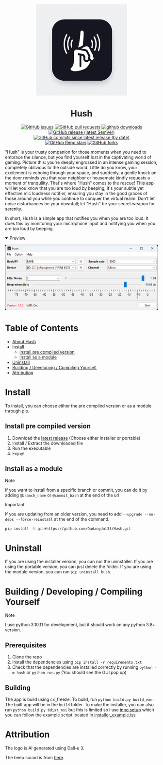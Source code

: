<p align="center">
    <img src="https://raw.githubusercontent.com/Dadangdut33/Hush/master/hush/assets/logo.jpeg" width="300px" alt="Hush Logo / icon">
</p>

<h1 align="center">Hush</h1>

<p align="center">
    <a href="https://github.com/Dadangdut33/Hush/issues"><img alt="GitHub issues" src="https://img.shields.io/github/issues/Dadangdut33/Hush"></a>
    <a href="https://github.com/Dadangdut33/Hush/pulls"><img alt="GitHub pull requests" src="https://img.shields.io/github/issues-pr/Dadangdut33/Hush"></a>
    <a href="https://github.com/Dadangdut33/Hush/releases/latest"><img alt="github downloads"  src="https://img.shields.io/github/downloads/Dadangdut33/Hush/total?label=downloads (github)"></a> 
    <a href="https://github.com/Dadangdut33/Hush/releases/latest"><img alt="GitHub release (latest SemVer)" src="https://img.shields.io/github/v/release/Dadangdut33/Hush"></a>
    <a href="https://github.com/Dadangdut33/Hush/commits/main"><img alt="GitHub commits since latest release (by date)" src="https://img.shields.io/github/commits-since/Dadangdut33/Hush/latest"></a><Br>
    <a href="https://github.com/Dadangdut33/Hush/stargazers"><img alt="GitHub Repo stars" src="https://img.shields.io/github/stars/Dadangdut33/Hush?style=social"></a>
    <a href="https://github.com/Dadangdut33/Hush/network/members"><img alt="GitHub forks" src="https://img.shields.io/github/forks/Dadangdut33/Hush?style=social"></a>
</p>

"Hush" is your trusty companion for those moments when you need to embrace the silence, but you find yourself lost in the captivating world of gaming. Picture this: you're deeply engrossed in an intense gaming session, completely oblivious to the outside world. Little do you know, your excitement is echoing through your space, and suddenly, a gentle knock on the door reminds you that your neighbor or housemate kindly requests a moment of tranquility. That's where "Hush" comes to the rescue! This app will let you know that you are too loud by beeping, it's your subtle yet effective mic loudness notifier, ensuring you stay in the good graces of those around you while you continue to conquer the virtual realm. Don't let noise disturbances be your downfall; let "Hush" be your secret weapon for serenity.

In short, Hush is a simple app that notifies you when you are too loud. It does this by monitoring your microphone input and notifying you when you are too loud by beeping.

<details open>
    <summary>Preview</summary>
    <p align="center">
        <img src="https://raw.githubusercontent.com/Dadangdut33/Hush/master/hush/assets/preview.png" width="700" alt="Hush preview">
    </p>
</details>


# Table of Contents

- [About Hush](#Hush)
- [Install](#install)
  - [Install pre compiled version](#install-pre-compiled-version)
  - [Install as a module](#install-as-a-module)
- [Uninstall](#uninstall)
- [Building / Developing / Compiling Yourself](#building--developing--compiling-yourself)
- [Attribution](#attribution)

# Install

To install, you can choose either the pre compiled version or as a module through pip.

## Install pre compiled version

1. Download the [latest release](https://github.com/Dadangdut33/Hush/releases/latest) (Choose either installer or portable)
2. Install / Extract the downloaded file
3. Run the executable
4. Enjoy!

## Install as a module

> [!NOTE]  
> If you want to install from a specific branch or commit, you can do it by adding `@branch_name` or `@commit_hash` at the end of the url

> [!IMPORTANT]  
> If you are updating from an older version, you need to add `--upgrade --no-deps --force-reinstall` at the end of the command.

```bash
pip install -U git+https://github.com/Dadangdut33/Hush.git
```

# Uninstall

If you are using the installer version, you can run the uninstaller. If you are using the portable version, you can just delete the folder. If you are using the module version, you can run `pip uninstall hush`.

# Building / Developing / Compiling Yourself

> [!NOTE]  
> I use python 3.10.11 for development, but it should work on any python 3.8+ version.

## Prerequisites

1. Clone the repo
2. Install the dependencies using `pip install -r requirements.txt`
3. Check that the dependencies are installed correctly by running `python -m hush` or `python run.py` (You should see the GUI pop up)

## Building

The app is build using cx_freeze. To build, run `python build.py build_exe`. The built app will be in the `build` folder. To make the installer, you can also run `python build.py bdist_msi` but this is limited so i use [inno setup](https://jrsoftware.org/isinfo.php) which you can follow the example script located in [installer_example.iss](./installer_example.iss)

# Attribution

The logo is AI generated using Dall-e 3.

The beep sound is from [here](https://sound-searcher.com/sound.php?id=426).
